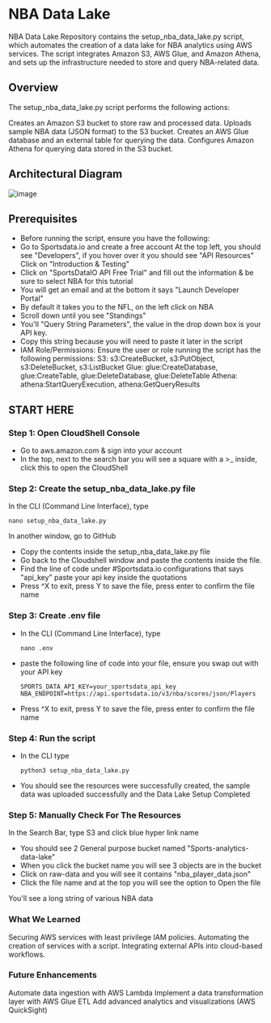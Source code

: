# NBA Data Lake
NBA Data Lake Repository contains the setup_nba_data_lake.py script, which automates the creation of a data lake for NBA analytics using AWS services. The script integrates Amazon S3, AWS Glue, and Amazon Athena, and sets up the infrastructure needed to store and query NBA-related data.

## Overview

The setup_nba_data_lake.py script performs the following actions:

Creates an Amazon S3 bucket to store raw and processed data. Uploads sample NBA data (JSON format) to the S3 bucket. Creates an AWS Glue database and an external table for querying the data. Configures Amazon Athena for querying data stored in the S3 bucket.

## Architectural Diagram 
![image](https://github.com/user-attachments/assets/061b0fc9-cc3a-41d3-92bd-3d620326b7ef)

## Prerequisites
- Before running the script, ensure you have the following:
- Go to Sportsdata.io and create a free account At the top left, you should see "Developers", if you hover over it you should see "API Resources" Click on "Introduction & Testing"
- Click on "SportsDataIO API Free Trial" and fill out the information & be sure to select NBA for this tutorial
- You will get an email and at the bottom it says "Launch Developer Portal"
- By default it takes you to the NFL, on the left click on NBA
- Scroll down until you see "Standings"
- You'll "Query String Parameters", the value in the drop down box is your API key.
- Copy this string because you will need to paste it later in the script
- IAM Role/Permissions: Ensure the user or role running the script has the following permissions:
S3: s3:CreateBucket, s3:PutObject, s3:DeleteBucket, s3:ListBucket Glue: glue:CreateDatabase, glue:CreateTable, glue:DeleteDatabase, glue:DeleteTable Athena: athena:StartQueryExecution, athena:GetQueryResults

## START HERE
### Step 1: Open CloudShell Console
- Go to aws.amazon.com & sign into your account
- In the top, next to the search bar you will see a square with a >_ inside, click this to open the CloudShell

### Step 2: Create the setup_nba_data_lake.py file
In the CLI (Command Line Interface), type

    nano setup_nba_data_lake.py

In another window, go to GitHub
- Copy the contents inside the setup_nba_data_lake.py file
- Go back to the Cloudshell window and paste the contents inside the file.
- Find the line of code under #Sportsdata.io configurations that says "api_key" paste your api key inside the quotations
- Press ^X to exit, press Y to save the file, press enter to confirm the file name

### Step 3: Create .env file
- In the CLI (Command Line Interface), type

      nano .env
- paste the following line of code into your file, ensure you swap out with your API key

      SPORTS_DATA_API_KEY=your_sportsdata_api_key
      NBA_ENDPOINT=https://api.sportsdata.io/v3/nba/scores/json/Players
- Press ^X to exit, press Y to save the file, press enter to confirm the file name

### Step 4: Run the script
- In the CLI type

      python3 setup_nba_data_lake.py
- You should see the resources were successfully created, the sample data was uploaded successfully and the Data Lake Setup Completed

### Step 5: Manually Check For The Resources
In the Search Bar, type S3 and click blue hyper link name
- You should see 2 General purpose bucket named "Sports-analytics-data-lake"
- When you click the bucket name you will see 3 objects are in the bucket
- Click on raw-data and you will see it contains "nba_player_data.json"
- Click the file name and at the top you will see the option to Open the file

You'll see a long string of various NBA data

### What We Learned
Securing AWS services with least privilege IAM policies.
Automating the creation of services with a script.
Integrating external APIs into cloud-based workflows.

### Future Enhancements
Automate data ingestion with AWS Lambda
Implement a data transformation layer with AWS Glue ETL
Add advanced analytics and visualizations (AWS QuickSight)
